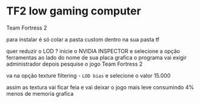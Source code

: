 # TF2 low gaming computer
Team Fortress 2



para instalar é só colar a pasta custom dentro na sua pasta tf

quer reduzir o LOD ?
inicie o NVIDIA INSPECTOR 
e selecione a opção ferramentas ao lado do nome de sua placa grafica
o programa vai exigir administrador
depois pesquise o jogo Team Fortress 2 

va na opção texture filtering - ```LOD bias```
e selecione o valor 15.000

assim as textura vai ficar feia e vai deixar o jogo mais leve
consumindo 4% menos de memoria grafica



